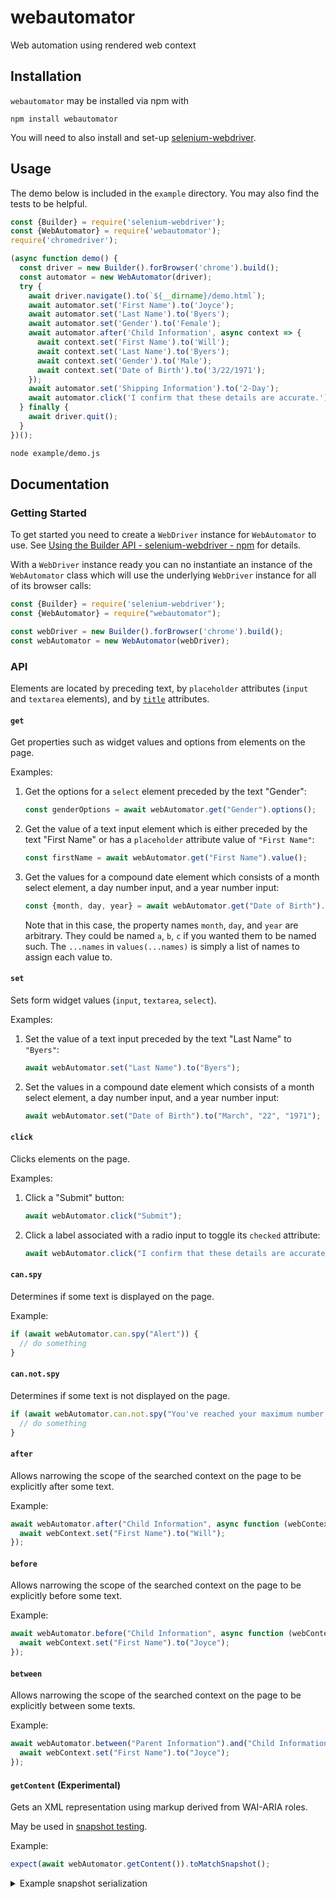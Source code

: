# webautomator
Web automation using rendered web context

## Installation

`webautomator` may be installed via npm with

    npm install webautomator

You will need to also install and set-up [selenium-webdriver](https://www.npmjs.com/package/selenium-webdriver).

## Usage

The demo below is included in the `example` directory. You may also find the tests to be helpful.

```js
const {Builder} = require('selenium-webdriver');
const {WebAutomator} = require('webautomator');
require('chromedriver');

(async function demo() {
  const driver = new Builder().forBrowser('chrome').build();
  const automator = new WebAutomator(driver);
  try {
    await driver.navigate().to(`${__dirname}/demo.html`);
    await automator.set('First Name').to('Joyce');
    await automator.set('Last Name').to('Byers');
    await automator.set('Gender').to('Female');
    await automator.after('Child Information', async context => {
      await context.set('First Name').to('Will');
      await context.set('Last Name').to('Byers');
      await context.set('Gender').to('Male');
      await context.set('Date of Birth').to('3/22/1971');
    });
    await automator.set('Shipping Information').to('2-Day');
    await automator.click('I confirm that these details are accurate.');
  } finally {
    await driver.quit();
  }
})();
```

```bash
node example/demo.js
```

## Documentation

### Getting Started

To get started you need to create a `WebDriver` instance for `WebAutomator` to use. See [Using the Builder API - selenium-webdriver - npm](https://www.npmjs.com/package/selenium-webdriver#using-the-builder-api) for details.

With a `WebDriver` instance ready you can no instantiate an instance of the `WebAutomator` class which will use the underlying `WebDriver` instance for all of its browser calls:

```js
const {Builder} = require('selenium-webdriver');
const {WebAutomator} = require("webautomator");

const webDriver = new Builder().forBrowser('chrome').build();
const webAutomator = new WebAutomator(webDriver);
```

### API

Elements are located by preceding text, by `placeholder` attributes (`input` and `textarea` elements), and by [`title`](https://developer.mozilla.org/en-US/docs/Web/HTML/Global_attributes/title) attributes. 

#### `get`

Get properties such as widget values and options from elements on the page.

Examples:

1. Get the options for a `select` element preceded by the text "Gender":

    ```js
    const genderOptions = await webAutomator.get("Gender").options();
    ```

2. Get the value of a text input element which is either preceded by the text "First Name" or has a `placeholder` attribute value of `"First Name"`:

    ```js
    const firstName = await webAutomator.get("First Name").value();
    ```

3. Get the values for a compound date element which consists of a month select element, a day number input, and a year number input:

    ```js
    const {month, day, year} = await webAutomator.get("Date of Birth").values("month", "day", "year");
    ```

    Note that in this case, the property names `month`, `day`, and `year` are arbitrary. They could be named `a`, `b`, `c` if you wanted them to be named such. The `...names` in `values(...names)` is simply a list of names to assign each value to.

#### `set`

Sets form widget values (`input`, `textarea`, `select`).

Examples:

1. Set the value of a text input preceded by the text "Last Name" to `"Byers"`:

    ```js
    await webAutomator.set("Last Name").to("Byers");
    ```

2. Set the values in a compound date element which consists of a month select element, a day number input, and a year number input:

    ```js
    await webAutomator.set("Date of Birth").to("March", "22", "1971");
    ```

#### `click`

Clicks elements on the page.

Examples:

1. Click a "Submit" button:

    ```js
    await webAutomator.click("Submit");
    ```

2. Click a label associated with a radio input to toggle its `checked` attribute:

    ```js
    await webAutomator.click("I confirm that these details are accurate.");
    ```

#### `can.spy`

Determines if some text is displayed on the page.

Example:

```js
if (await webAutomator.can.spy("Alert")) {
  // do something
}
```

#### `can.not.spy`

Determines if some text is not displayed on the page.

```js
if (await webAutomator.can.not.spy("You've reached your maximum number of items in you're cart!")) {
  // do something
}
```

#### `after`

Allows narrowing the scope of the searched context on the page to be explicitly after some text.

Example:

```js
await webAutomator.after("Child Information", async function (webContext) {
  await webContext.set("First Name").to("Will");
});
```

#### `before`

Allows narrowing the scope of the searched context on the page to be explicitly before some text.

Example:

```js
await webAutomator.before("Child Information", async function (webContext) {
  await webContext.set("First Name").to("Joyce");
});
```

#### `between`

Allows narrowing the scope of the searched context on the page to be explicitly between some texts.

Example:

```js
await webAutomator.between("Parent Information").and("Child Information", async function (webContext) {
  await webContext.set("First Name").to("Joyce");
});
```

#### `getContent` (Experimental)

Gets an XML representation using markup derived from WAI-ARIA roles.

May be used in [snapshot testing](https://facebook.github.io/jest/docs/en/snapshot-testing.html).

Example:

```js
expect(await webAutomator.getContent()).toMatchSnapshot();
```

<details>
<summary>Example snapshot serialization</summary>
<p>

```xml
<window>
  Parent Information
  First Name:
  <textbox
    value="Joyce"
  />
  Last Name:
  <textbox
    value="Byers"
  />
  Gender:
  <combobox>
    <option>
      Male
    </option>
    <option
      selected="true"
    >
      Female
    </option>
  </combobox>
  Child Information
  First Name:
  <textbox
    value="Will"
  />
  Last Name:
  <textbox
    value="Byers"
  />
  Gender:
  <combobox>
    <option
      selected="true"
    >
      Male
    </option>
    <option>
      Female
    </option>
  </combobox>
  Date of Birth:
  <textbox
    value="1971-03-22"
  />
  Shipping Information
  <radio />
  Ground
  <radio
    checked="true"
  />
  2-Day
  <radio />
  1-Day
  Shipping Options
  <checkbox />
  Gift wrapped?
  <checkbox />
  Warranty?
  <checkbox
    checked="true"
  />
  Returnable?
  Confirmation
  <checkbox
    checked="true"
  />
  I confirm that these details are accurate.
</window>
```

</p>
</details>